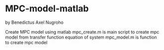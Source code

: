 # MPC-model-matlab
by Benedictus Axel Nugroho

Create MPC model using matlab
mpc_create.m is main script to create mpc model from transfer function equation of system
mpc_model.m is function to create mpc model
